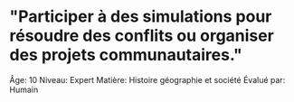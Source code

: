 # "Participer à des simulations pour résoudre des conflits ou organiser des projets communautaires."

Âge: 10
Niveau: Expert
Matière: Histoire géographie et société
Évalué par: Humain